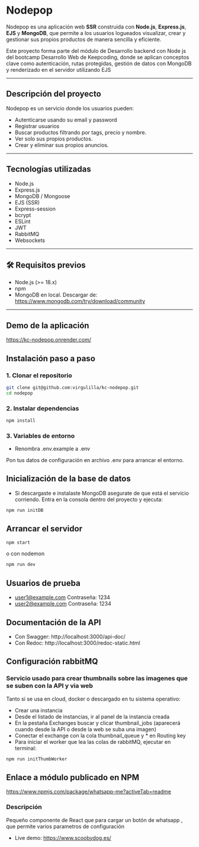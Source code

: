 # Nodepop


Nodepop es una aplicación web **SSR** construida con **Node.js**, **Express.js**, **EJS** y **MongoDB**, que permite a los usuarios logueados visualizar, crear y gestionar sus propios productos de manera sencilla y eficiente.

Este proyecto forma parte del módulo de Desarrollo backend con Node js del bootcamp Desarrollo Web de Keepcoding, donde se aplican conceptos clave como autenticación, rutas protegidas, gestión de datos con MongoDB y renderizado en el servidor utilizando EJS

---

## Descripción del proyecto

Nodepop es un servicio donde los usuarios pueden:
- Autenticarse usando su email y password
- Registrar usuarios
- Buscar productos filtrando por tags, precio y nombre.
- Ver solo sus propios productos.
- Crear y eliminar sus propios anuncios.
  
---

## Tecnologías utilizadas
- Node.js
- Express.js
- MongoDB / Mongoose
- EJS (SSR)
- Express-session
- bcrypt
- ESLint
- JWT
- RabbitMQ
- Websockets

---

## 🛠️ Requisitos previos

- Node.js (>= 18.x)
- npm
- MongoDB en local. Descargar de: https://www.mongodb.com/try/download/community

---

## Demo de la aplicación

https://kc-nodepop.onrender.com/

## Instalación paso a paso

### 1. Clonar el repositorio

```bash
git clone git@github.com:virgulilla/kc-nodepop.git
cd nodepop
```
### 2. Instalar dependencias

```bash
npm install
```
### 3. Variables de entorno

- Renombra .env.example a .env

Pon tus datos de configuración en archivo .env para arrancar el entorno.

## Inicialización de la base de datos

- Si descargaste e instalaste MongoDB asegurate de que está el servicio corriendo.
    Entra en la consola dentro del proyecto y ejecuta:

```bash
npm run initDB
```

## Arrancar el servidor

```bash
npm start
```

o con nodemon

```bash
npm run dev
```


## Usuarios de prueba
- user1@example.com Contraseña: 1234
- user2@example.com Contraseña: 1234

## Documentación de la API

- Con Swagger: http://localhost:3000/api-doc/
- Con Redoc: http://localhost:3000/redoc-static.html

## Configuración rabbitMQ
### Servicio usado para crear thumbnails sobre las imagenes que se suben con la API y via web
Tanto si se usa en cloud, docker o descargado en tu sistema operativo: 
- Crear una instancia
- Desde el listado de instancias, ir al panel de la instancia creada
- En la pestaña Exchanges buscar y clicar thumbnail_jobs (aparecerá cuando desde la API o desde la web se suba una imagen)
- Conectar el exchange con la cola thumbnail_queue y * en Routing key
- Para iniciar el worker que lea las colas de rabbitMQ, ejecutar en terminal: 
```bash
npm run initThumbWorker
```

## Enlace a módulo publicado en NPM

https://www.npmjs.com/package/whatsapp-me?activeTab=readme

### Descripción

Pequeño componente de React que para cargar un botón de whatsapp , que permite varios parametros de configuración
- Live demo: https://www.scoobydog.es/